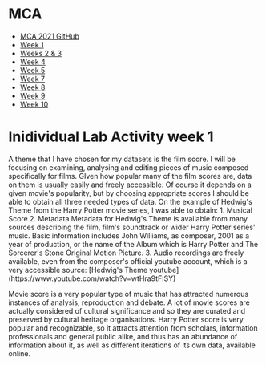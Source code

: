 # MCA

<ul>
        <li><a href="https://github.com/Amadeusz-Bz/MCA-2021">MCA 2021 GitHub</a></li>
        <li><a class="active" href="https://amadeusz-bz.github.io/MCA-2021/Week1/Task1.html">Week 1</a></li>
        <li><a href="https://amadeusz-bz.github.io/MCA-2021/verovio.html">Weeks 2 &amp; 3</a></li>
        <li><a href="https://amadeusz-bz.github.io/MCA-2021/Week4/Task4.html">Week 4</a></li>
        <li><a href="https://amadeusz-bz.github.io/MCA-2021/Week5/Task5.html">Week 5</a></li>
        <li><a href="https://amadeusz-bz.github.io/MCA-2021/myMeta.html">Week 7</a></li>
        <li><a href="https://amadeusz-bz.github.io/MCA-2021/Week8/Task8.html">Week 8</a></li>
        <li><a href="https://amadeusz-bz.github.io/MCA-2021/Week9/Task9.html">Week 9</a></li>
        <li><a href="https://amadeusz-bz.github.io/MCA-2021/Week10/Task10.html">Week 10</a></li>
      </ul>

<h1> Inidividual Lab Activity week 1 </h1>
A theme that I have chosen for my datasets is the film score. I will be focusing on examining, analysing and editing pieces of music composed specifically for films. GIven how popular many of the film scores are, data on them is usually easily and freely accessible. Of course it depends on a given movie's popularity, but by choosing appropriate scores I should be able to obtain all three needed types of data. On the example of Hedwig's Theme from the Harry Potter movie series, I was able to obtain:
1. Musical Score
2. Metadata
Metadata for Hedwig's Theme is available from many sources describing the film, film's soundtrack or wider Harry Potter series' music. Basic information includes John Williams, as composer, 2001 as a year of production, or the name of the Album which is  Harry Potter and The Sorcerer's Stone Original Motion Picture.
3. Audio recordings are freely available, even from the composer's official youtube account, which is a very accessible source:
[Hedwig's Theme youtube](https://www.youtube.com/watch?v=wtHra9tFISY)


Movie score is a very popular type of music that has attracted numerous instances of analysis, reproduction and debate. A lot of movie scores are actually considered of cultural significance and so they are curated and preserved by cultural heritage organisations. Harry Potter score is very popular and recognizable, so it attracts attention from scholars, information professionals and general public alike, and thus has an abundance of information about it, as well as different iterations of its own data, available online.


